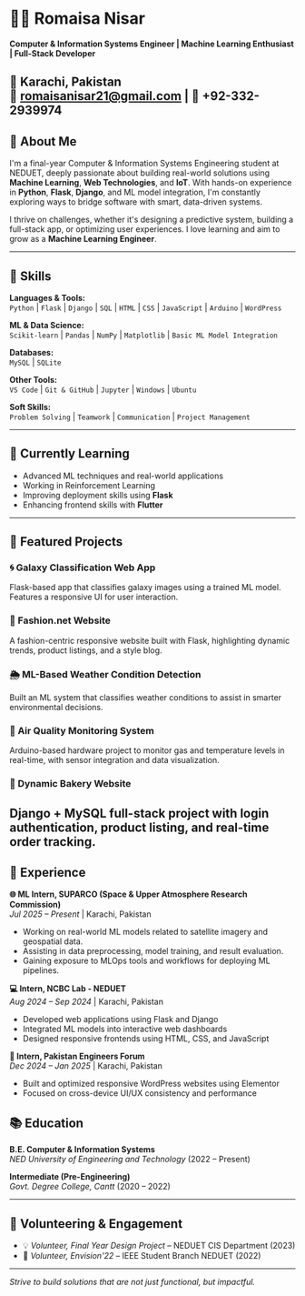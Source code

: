 # 👩‍💻 Romaisa Nisar

**Computer & Information Systems Engineer | Machine Learning Enthusiast | Full-Stack Developer**

📍 Karachi, Pakistan  
📧 romaisanisar21@gmail.com | 📱 +92-332-2939974  
---

## 🧠 About Me

I'm a final-year Computer & Information Systems Engineering student at NEDUET, deeply passionate about building real-world solutions using **Machine Learning**, **Web Technologies**, and **IoT**. With hands-on experience in **Python**, **Flask**, **Django**, and ML model integration, I'm constantly exploring ways to bridge software with smart, data-driven systems.

I thrive on challenges, whether it's designing a predictive system, building a full-stack app, or optimizing user experiences. I love learning and aim to grow as a **Machine Learning Engineer**.

---

## 🔧 Skills

**Languages & Tools:**  
`Python` | `Flask` | `Django` | `SQL` | `HTML` | `CSS` | `JavaScript` | `Arduino` | `WordPress`

**ML & Data Science:**  
`Scikit-learn` | `Pandas` | `NumPy` | `Matplotlib` | `Basic ML Model Integration`  

**Databases:**  
`MySQL` | `SQLite`

**Other Tools:**  
`VS Code` | `Git & GitHub` | `Jupyter` | `Windows` | `Ubuntu`

**Soft Skills:**  
`Problem Solving` | `Teamwork` | `Communication` | `Project Management`

---

## 🌱 Currently Learning

- Advanced ML techniques and real-world applications
- Working in Reinforcement Learning
- Improving deployment skills using **Flask**
- Enhancing frontend skills with **Flutter**


---

## 🚀 Featured Projects

### 🌀 Galaxy Classification Web App  
Flask-based app that classifies galaxy images using a trained ML model. Features a responsive UI for user interaction.

### 🎨 Fashion.net Website  
A fashion-centric responsive website built with Flask, highlighting dynamic trends, product listings, and a style blog.

### 🌦️ ML-Based Weather Condition Detection  
Built an ML system that classifies weather conditions to assist in smarter environmental decisions.

### 🧪 Air Quality Monitoring System  
Arduino-based hardware project to monitor gas and temperature levels in real-time, with sensor integration and data visualization.

### 🍰 Dynamic Bakery Website  
Django + MySQL full-stack project with login authentication, product listing, and real-time order tracking.
---

## 🏢 Experience

**🌐 ML Intern, SUPARCO (Space & Upper Atmosphere Research Commission)**  
*Jul 2025 – Present* | Karachi, Pakistan  
- Working on real-world ML models related to satellite imagery and geospatial data.  
- Assisting in data preprocessing, model training, and result evaluation.  
- Gaining exposure to MLOps tools and workflows for deploying ML pipelines.

**💻 Intern, NCBC Lab - NEDUET**  
*Aug 2024 – Sep 2024* | Karachi, Pakistan  
- Developed web applications using Flask and Django  
- Integrated ML models into interactive web dashboards  
- Designed responsive frontends using HTML, CSS, and JavaScript

**🧩 Intern, Pakistan Engineers Forum**  
*Dec 2024 – Jan 2025* | Karachi, Pakistan  
- Built and optimized responsive WordPress websites using Elementor  
- Focused on cross-device UI/UX consistency and performance

## 📚 Education

**B.E. Computer & Information Systems**  
*NED University of Engineering and Technology* (2022 – Present)

**Intermediate (Pre-Engineering)**  
*Govt. Degree College, Cantt* (2020 – 2022)

---

## 🤝 Volunteering & Engagement

- 💡 *Volunteer, Final Year Design Project* – NEDUET CIS Department (2023)  
- 🔬 *Volunteer, Envision'22* – IEEE Student Branch NEDUET (2022)
---

_Strive to build solutions that are not just functional, but impactful._
